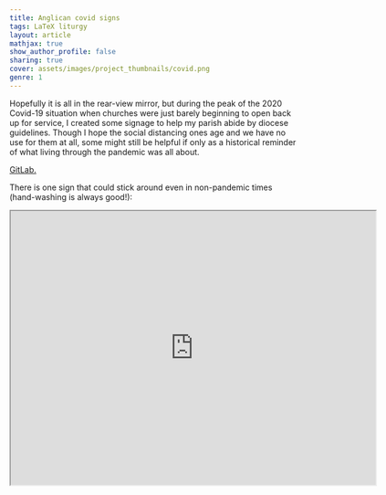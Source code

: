 ```yaml
---
title: Anglican covid signs
tags: LaTeX liturgy
layout: article
mathjax: true
show_author_profile: false
sharing: true
cover: assets/images/project_thumbnails/covid.png
genre: 1
---
```


Hopefully it is all in the rear-view mirror, but during the peak of the 2020 Covid-19 situation when churches were just barely beginning to open back up for service, I created some signage to help my parish abide by diocese guidelines. Though I hope the social distancing ones age and we have no use for them at all, some might still be helpful if only as a historical reminder of what living through the pandemic was all about.

[GitLab.](https://gitlab.com/cwtc/anglican-covid-signs)

There is one sign that could stick around even in non-pandemic times (hand-washing is always good!):

<iframe src="https://drive.google.com/file/d/1Qw2WbcMMksX9Hld2PDo65Sn-neIl_bAg/preview" width="640" height="480" allow="autoplay"></iframe>
